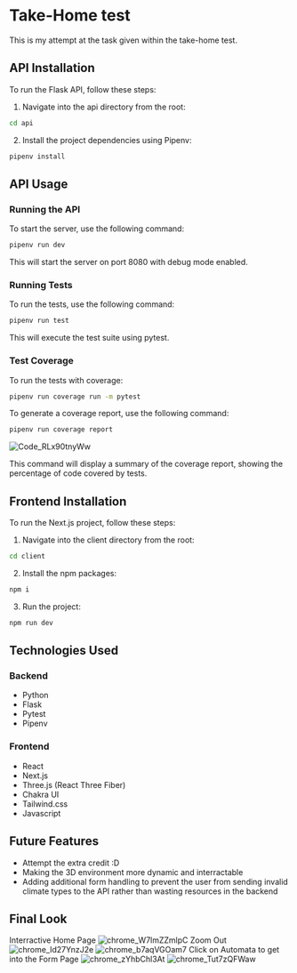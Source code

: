 # Take-Home test
This is my attempt at the task given within the take-home test. 

## API Installation

To run the Flask API, follow these steps:

1. Navigate into the api directory from the root:
```bash
cd api
```

2. Install the project dependencies using Pipenv:
```bash
pipenv install
```

## API Usage

### Running the API
To start the server, use the following command:
```bash
pipenv run dev
```

This will start the server on port 8080 with debug mode enabled.

### Running Tests
To run the tests, use the following command:
```bash
pipenv run test
```

This will execute the test suite using pytest.

### Test Coverage 
To run the tests with coverage:
```bash
pipenv run coverage run -m pytest
```

To generate a coverage report, use the following command:
```bash
pipenv run coverage report
```
![Code_RLx90tnyWw](https://github.com/Eluented/automata-test-frontend/assets/97059717/7a3a15ed-97a5-455c-a91f-593ac5a11e0c)

This command will display a summary of the coverage report, showing the percentage of code covered by tests.

## Frontend Installation
To run the Next.js project, follow these steps:

1. Navigate into the client directory from the root:
```bash
cd client
```

2. Install the npm packages:
```bash
npm i
```

3. Run the project:
```bash
npm run dev
```

## Technologies Used

### Backend
* Python
* Flask
* Pytest
* Pipenv

### Frontend
* React
* Next.js
* Three.js (React Three Fiber)
* Chakra UI
* Tailwind.css
* Javascript

## Future Features
* Attempt the extra credit :D
* Making the 3D environment more dynamic and interractable
* Adding additional form handling to prevent the user from sending invalid climate types to the API rather than wasting resources in the backend

## Final Look
Interractive Home Page
![chrome_W7lmZZmlpC](https://github.com/Eluented/automata-test-frontend/assets/97059717/41d55a80-a675-426a-b9a6-db510e5f7bf6)
Zoom Out
![chrome_Id27YnzJ2e](https://github.com/Eluented/automata-test-frontend/assets/97059717/e33b201c-ec4a-4d23-9eac-366f7a1ae8e8)
![chrome_b7aqVGOam7](https://github.com/Eluented/automata-test-frontend/assets/97059717/b0ab2bb8-8759-4ae5-9168-d6bc8930d816)
Click on Automata to get into the Form Page
![chrome_zYhbChl3At](https://github.com/Eluented/automata-test-frontend/assets/97059717/2496257d-27d2-4b13-ab2d-d7a4a75b94e5)
![chrome_Tut7zQFWaw](https://github.com/Eluented/automata-test-frontend/assets/97059717/93fabbfb-ab27-4d6b-9013-88b028917f17)
